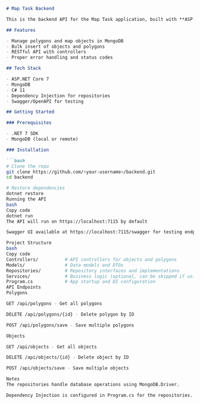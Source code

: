 ```markdown
# Map Task Backend

This is the backend API for the Map Task application, built with **ASP.NET Core 7** and **MongoDB**. It provides CRUD operations for polygons and map objects.

## Features

- Manage polygons and map objects in MongoDB
- Bulk insert of objects and polygons
- RESTful API with controllers
- Proper error handling and status codes

## Tech Stack

- ASP.NET Core 7
- MongoDB
- C# 11
- Dependency Injection for repositories
- Swagger/OpenAPI for testing

## Getting Started

### Prerequisites

- .NET 7 SDK
- MongoDB (local or remote)

### Installation

```bash
# Clone the repo
git clone https://github.com/<your-username>/backend.git
cd backend

# Restore dependencies
dotnet restore
Running the API
bash
Copy code
dotnet run
The API will run on https://localhost:7115 by default

Swagger UI available at https://localhost:7115/swagger for testing endpoints

Project Structure
bash
Copy code
Controllers/          # API controllers for objects and polygons
Models/               # Data models and DTOs
Repositories/         # Repository interfaces and implementations
Services/             # Business logic (optional, can be skipped if using only repositories)
Program.cs            # App startup and DI configuration
API Endpoints
Polygons

GET /api/polygons - Get all polygons

DELETE /api/polygons/{id} - Delete polygon by ID

POST /api/polygons/save - Save multiple polygons

Objects

GET /api/objects - Get all objects

DELETE /api/objects/{id} - Delete object by ID

POST /api/objects/save - Save multiple objects

Notes
The repositories handle database operations using MongoDB.Driver.

Dependency Injection is configured in Program.cs for the repositories.